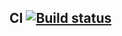 ## CI [![Build status](https://ci.appveyor.com/api/projects/status/dvkub3rn4sx3bxjr?svg=true)](https://ci.appveyor.com/project/AlexeyPotapenko/pattern2)
